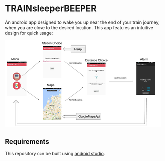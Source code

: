 # TRAINsleeperBEEPER
An android app designed to wake you up near the end of your train journey, when you are close to the desired location. This app features an intuitive design for quick usage:

![App Flow](appflow.png)

## Requirements
This repository can be built using [android studio](https://developer.android.com/studio).
